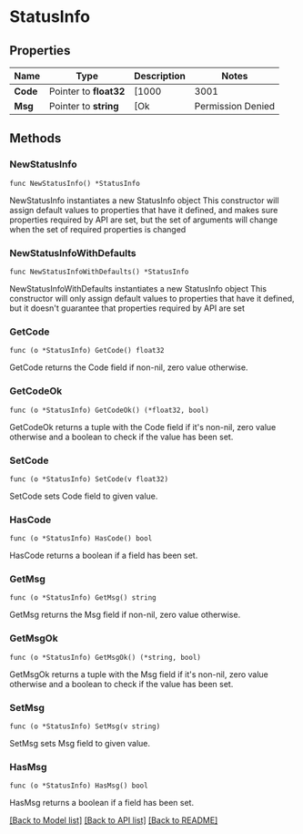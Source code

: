 # StatusInfo

## Properties

Name | Type | Description | Notes
------------ | ------------- | ------------- | -------------
**Code** | Pointer to **float32** | [1000|3001|3002|3003|4000] are the possible status codes | [optional] 
**Msg** | Pointer to **string** | [Ok|Permission Denied|Invalid Account number|Invalid IBX|Invalid LevelType|Invalid LevelValue|Invalid Interval|Invalid From/To Date|INVALID_SESSION|INVALID_SESSION_IBX|INTERNAL_ERROR] are the possible messages | [optional] 

## Methods

### NewStatusInfo

`func NewStatusInfo() *StatusInfo`

NewStatusInfo instantiates a new StatusInfo object
This constructor will assign default values to properties that have it defined,
and makes sure properties required by API are set, but the set of arguments
will change when the set of required properties is changed

### NewStatusInfoWithDefaults

`func NewStatusInfoWithDefaults() *StatusInfo`

NewStatusInfoWithDefaults instantiates a new StatusInfo object
This constructor will only assign default values to properties that have it defined,
but it doesn't guarantee that properties required by API are set

### GetCode

`func (o *StatusInfo) GetCode() float32`

GetCode returns the Code field if non-nil, zero value otherwise.

### GetCodeOk

`func (o *StatusInfo) GetCodeOk() (*float32, bool)`

GetCodeOk returns a tuple with the Code field if it's non-nil, zero value otherwise
and a boolean to check if the value has been set.

### SetCode

`func (o *StatusInfo) SetCode(v float32)`

SetCode sets Code field to given value.

### HasCode

`func (o *StatusInfo) HasCode() bool`

HasCode returns a boolean if a field has been set.

### GetMsg

`func (o *StatusInfo) GetMsg() string`

GetMsg returns the Msg field if non-nil, zero value otherwise.

### GetMsgOk

`func (o *StatusInfo) GetMsgOk() (*string, bool)`

GetMsgOk returns a tuple with the Msg field if it's non-nil, zero value otherwise
and a boolean to check if the value has been set.

### SetMsg

`func (o *StatusInfo) SetMsg(v string)`

SetMsg sets Msg field to given value.

### HasMsg

`func (o *StatusInfo) HasMsg() bool`

HasMsg returns a boolean if a field has been set.


[[Back to Model list]](../README.md#documentation-for-models) [[Back to API list]](../README.md#documentation-for-api-endpoints) [[Back to README]](../README.md)


